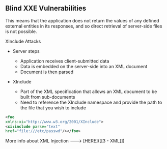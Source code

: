 
## Blind XXE Vulnerabilities

This means that the application does not return the values of any defined external entities in its responses, and so direct retrieval of server-side files is not possible.

XInclude Attacks
- Server steps
	- Application receives client-submitted data
	- Data is embedded on the server-side into an XML document
	- Document is then parsed

- XInclude
	- Part of the XML specification that allows an XML document to be built from sub-documents
	- Need to reference the XInclude namespace and provide the path to the file that you wish to include

```xml
<foo 
xmlns:xi="http://www.w3.org/2001/XInclude">
<xi:include parse="text"
href="file:///etc/passwd"/></foo>
```


More info about XML Injection ---> [HERE]([[3 - XML]])